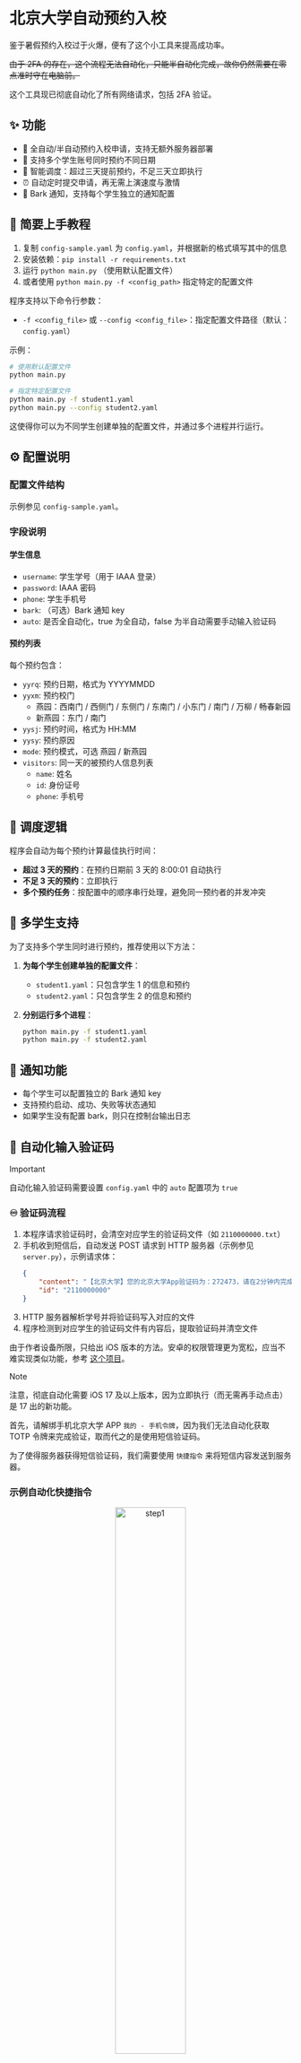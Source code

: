 # 北京大学自动预约入校

鉴于暑假预约入校过于火爆，便有了这个小工具来提高成功率。

~~由于 2FA 的存在，这个流程无法自动化，只能半自动化完成，故你仍然需要在零点准时守在电脑前。~~

这个工具现已彻底自动化了所有网络请求，包括 2FA 验证。

## ✨ 功能

-   🤖 全自动/半自动预约入校申请，支持无额外服务器部署
-   👥 支持多个学生账号同时预约不同日期
-   📅 智能调度：超过三天提前预约，不足三天立即执行
-   ⏰ 自动定时提交申请，再无需上演速度与激情
-   📢 Bark 通知，支持每个学生独立的通知配置

## 🚀 简要上手教程

1. 复制 `config-sample.yaml` 为 `config.yaml`，并根据新的格式填写其中的信息
2. 安装依赖：`pip install -r requirements.txt`
3. 运行 `python main.py` （使用默认配置文件）
4. 或者使用 `python main.py -f <config_path>` 指定特定的配置文件

程序支持以下命令行参数：

-   `-f <config_file>` 或 `--config <config_file>`：指定配置文件路径（默认：`config.yaml`）

示例：

```bash
# 使用默认配置文件
python main.py

# 指定特定配置文件
python main.py -f student1.yaml
python main.py --config student2.yaml
```

这使得你可以为不同学生创建单独的配置文件，并通过多个进程并行运行。

## ⚙️ 配置说明

### 配置文件结构

示例参见 `config-sample.yaml`。

### 字段说明

#### 学生信息

-   `username`: 学生学号（用于 IAAA 登录）
-   `password`: IAAA 密码
-   `phone`: 学生手机号
-   `bark`: （可选）Bark 通知 key
-   `auto`: 是否全自动化，true 为全自动，false 为半自动需要手动输入验证码

#### 预约列表

每个预约包含：

-   `yyrq`: 预约日期，格式为 YYYYMMDD
-   `yyxm`: 预约校门
    -   燕园：西南门 / 西侧门 / 东侧门 / 东南门 / 小东门 / 南门 / 万柳 / 畅春新园
    -   新燕园：东门 / 南门
-   `yysj`: 预约时间，格式为 HH:MM
-   `yysy`: 预约原因
-   `mode`: 预约模式，可选 燕园 / 新燕园
-   `visitors`: 同一天的被预约人信息列表
    -   `name`: 姓名
    -   `id`: 身份证号
    -   `phone`: 手机号

## 🔄 调度逻辑

程序会自动为每个预约计算最佳执行时间：

-   **超过 3 天的预约**：在预约日期前 3 天的 8:00:01 自动执行
-   **不足 3 天的预约**：立即执行
-   **多个预约任务**：按配置中的顺序串行处理，避免同一预约者的并发冲突

## 👥 多学生支持

为了支持多个学生同时进行预约，推荐使用以下方法：

1. **为每个学生创建单独的配置文件**：

    - `student1.yaml`：只包含学生 1 的信息和预约
    - `student2.yaml`：只包含学生 2 的信息和预约

2. **分别运行多个进程**：
    ```bash
    python main.py -f student1.yaml
    python main.py -f student2.yaml
    ```

## 📢 通知功能

-   每个学生可以配置独立的 Bark 通知 key
-   支持预约启动、成功、失败等状态通知
-   如果学生没有配置 bark，则只在控制台输出日志

## 🤖 自动化输入验证码

> [!IMPORTANT]
> 自动化输入验证码需要设置 `config.yaml` 中的 `auto` 配置项为 `true`

### ♾️ 验证码流程

1.  本程序请求验证码时，会清空对应学生的验证码文件（如 `2110000000.txt`）
2.  手机收到短信后，自动发送 POST 请求到 HTTP 服务器（示例参见 `server.py`），示例请求体：
    ```json
    {
        "content": "【北京大学】您的北京大学App验证码为：272473，请在2分钟内完成操作，否则验证码将失效。",
        "id": "2110000000"
    }
    ```
3.  HTTP 服务器解析学号并将验证码写入对应的文件
4.  程序检测到对应学生的验证码文件有内容后，提取验证码并清空文件

由于作者设备所限，只给出 iOS 版本的方法。安卓的权限管理更为宽松，应当不难实现类似功能，参考 [这个项目](https://github.com/pppscn/SmsForwarder)。

> [!NOTE]
> 注意，彻底自动化需要 iOS 17 及以上版本，因为立即执行（而无需再手动点击）是 17 出的新功能。

首先，请解绑手机北京大学 APP `我的 - 手机令牌`，因为我们无法自动化获取 TOTP 令牌来完成验证，取而代之的是使用短信验证码。

为了使得服务器获得短信验证码，我们需要使用 `快捷指令` 来将短信内容发送到服务器。

### 示例自动化快捷指令

<div align="center">
    <img width="50%" src="./README.assets/step_1.jpg" alt="step1" />
    <img width="50%" src="./README.assets/step_2.jpg" alt="step2" />
    <img width="50%" src="./README.assets/step_3.jpg" alt="step3" />
</div>

快捷指令各步骤搜索关键字：

1. 信息
2. 新建空白自动化
3. 设定变量
4. 获取 URL 内容

### 🌐 HTTP 服务器

参见 `server.py`，提供了完整的验证码处理功能。你可能需要修改其中的 Authorization 头信息鉴权（默认为 `123456`）。

对于 Nginx 服务器部署、SSL 证书自签与反向代理，超出了本仓库的范围，在此不再赘述。

### 🏠 无额外服务器

如果你没有额外的服务器或者域名，那么也可以如下操作：

1. 确保零点的时候你的电脑和手机位于同一个局域网下（如果你连这个都无法确保，也可以通过 [Tailscale](https://tailscale.com/) 进行异地组网）并都保持开机
2. 修改 HTTP 服务器的侦听 Host 为 `0.0.0.0`
3. 在手机的自动化快捷指令上使用 `http://<你的电脑局域网 IP>:<端口>` 来访问电脑上的 HTTP 服务器并提交验证码

macOS 的局域网 IP 可以通过如下命令获取：

```bash
ifconfig | grep "inet " | grep -v 127.0.0.1 | awk '{print $2}'
```

Windows 的局域网 IP 可以通过如下命令获取：

```powershell
ipconfig | findstr IPv4
```

Ubuntu 的局域网 IP 可以通过如下命令获取：

```bash
hostname -I
```

假设获取到的电脑局域网 IP 为 `192.168.31.75`，那么示例代码如下：

`server.py`

```python
...
if __name__ == "__main__":
    import uvicorn

    uvicorn.run(app, host="0.0.0.0", port=8000)
```

快捷指令（注意此时因为没有 SSL 证书，协议是 HTTP 而不是 HTTPS）

<div align="center">
    <img width="50%" src="./README.assets/local_server_shortcut.jpg" alt="local_server_shortcut" />
</div>

### ✨ 自动获取验证码效果

![effect](./README.assets/effect.jpg)

## ✋ 半自动化输入验证码

> [!IMPORTANT]
> 半自动化输入验证码需要设置 `config.yaml` 中的 `auto` 配置项为 `false`

半自动化输入验证码会在需要输入验证码时，调用 `input()` 函数来获取你手动输入的验证码。

如果你配置了 Bark，那么程序会尝试在需要输入验证码时提前半分钟通知你准备输入（不足半分钟则立即通知）。

## 📊 测试结果

### 🌸 燕园

<div align="center">
    <img width="50%" src="./README.assets/yan_yuan.jpg" alt="new_yan_yuan" />
</div>

### 🌅 新燕园

<div align="center">
    <img width="50%" src="./README.assets/new_yan_yuan.jpg" alt="new_yan_yuan" />
</div>

## ⚠️ 免责说明

1. 本项目仅提供自动预约入校申请功能，节省同学时间，让广大同学拥有与黄牛的一战之力。
2. 因网络环境问题，不保证申请成功。
3. 仅供学习交流使用，**申请信息如果与事实不符可能会带来不必要的麻烦**。
4. **本仓库严禁用于任何商业用途！！！**

## 📜 许可证

本项目以 [GNU GPLv3](./LICENSE) 许可证开源。
